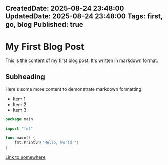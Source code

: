 CreatedDate: 2025-08-24 23:48:00
UpdatedDate: 2025-08-24 23:48:00
Tags: first, go, blog
Published: true
---
# My First Blog Post

This is the content of my first blog post. It's written in markdown format.

## Subheading

Here's some more content to demonstrate markdown formatting.

- Item 1
- Item 2
- Item 3

```go
package main

import "fmt"

func main() {
    fmt.Println("Hello, World!")
}
```

[Link to somewhere](https://example.com)
